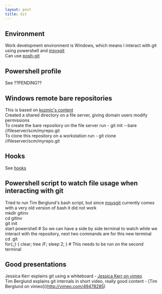 ```yaml
---
layout: post
title: Git
---
```



Environment
-----------
Work development environment is Windows, which means I interact with git using powershell and [msysgit](http://msysgit.github.com/)  
Can use [posh-git](https://github.com/dahlbyk/posh-git)  


Powershell profile
------------------
See ??PENDING??  


Windows remote bare repositories
--------------------------------
This is based on [kozmic's content](http://kozmic.pl/2011/08/20/simple-guide-to-running-git-server-on-windows-in-local-network-kind-of/)  
Created a shared directory on a file server, giving domain users modify permissions  
To create the bare repository on the file server run - git init --bare //fileserver/scm/myrepo.git  
To clone this repository on a workstation run - git clone //fileserver/scm/myrepo.git  


Hooks
-----
See [hooks](http://pmcgrath.github.com/git-hooks/)  


Powershell script to watch file usage when interacting with git
---------------------------------------------------------------
Tried to run Tim Berglund's bash script, but since [msysgit](http://msysgit.github.com/) currently comes with a very old version of bash it did not work  
mkdir gitinv  
cd gitinv  
git init  
start powershell  # So we can have a side by side terminal to watch while we interact with the repository, next two commands are for this new terminal  
cd .git  
for(;;) { clear; tree /F; sleep 2; }  # This needs to be run on the second terminal  


Good presentations
------------------
Jessica Kerr explains git using a whiteboard - [Jessica Kerr on vimeo](http://vimeo.com/46010208)  
Tim Berglund explains git internals in short video, really good content - [Tim Berglund on vimeo]((http://vimeo.com/49478285)  
